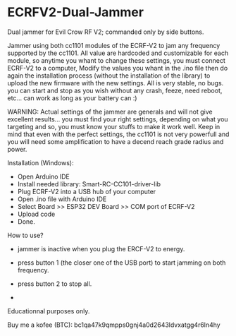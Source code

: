 # ECRFV2-Dual-Jammer
Dual jammer for Evil Crow RF V2; commanded only by side buttons.

Jammer using both cc1101 modules of the ECRF-V2 to jam any frequency supported by the cc1101. 
All value are hardcoded and customizable for each module, so anytime you whant to change these settings, you must connect ECRF-V2 to a computer, Modify the values you whant in the .ino file then do again the installation process (without the installation of the library) to upload the new firmware with the new settings.
All is very stable, no bugs. you can start and stop as you wish without any crash, feeze, need reboot, etc... can work as long as your battery can :)

WARNING: Actual settings of the jammer are generals and will not give excellent results... you must find your right settings, depending on what you targeting and so, you must know your stuffs to make it work well.
Keep in mind that even with the perfect settings, the cc1101 is not very powerfull and you will need some amplification to have a decend reach grade radius and power.


Installation (Windows):

- Open Arduino IDE
- Install needed library: Smart-RC-CC101-driver-lib
- Plug ECRF-V2 into a USB hub of your computer
- Open .ino file with Arduino IDE
- Select Board >> ESP32 DEV Board >> COM port of ECRF-V2
- Upload code
- Done.

How to use?

- jammer is inactive when you plug the ERCF-V2 to energy.
- press button 1 (the closer one of the USB port) to start jamming on both frequency.
- press button 2 to stop all.

- 

Educationnal purposes only.

Buy me a kofee (BTC): bc1qa47k9qmpps0gnj4a0d2643ldvxatgg4r6ln4hy
